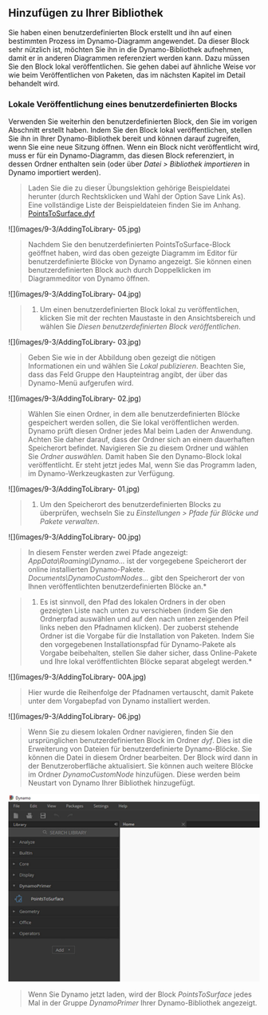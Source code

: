 

## Hinzufügen zu Ihrer Bibliothek

Sie haben einen benutzerdefinierten Block erstellt und ihn auf einen bestimmten Prozess im Dynamo-Diagramm angewendet. Da dieser Block sehr nützlich ist, möchten Sie ihn in die Dynamo-Bibliothek aufnehmen, damit er in anderen Diagrammen referenziert werden kann. Dazu müssen Sie den Block lokal veröffentlichen. Sie gehen dabei auf ähnliche Weise vor wie beim Veröffentlichen von Paketen, das im nächsten Kapitel im Detail behandelt wird.

### Lokale Veröffentlichung eines benutzerdefinierten Blocks

Verwenden Sie weiterhin den benutzerdefinierten Block, den Sie im vorigen Abschnitt erstellt haben. Indem Sie den Block lokal veröffentlichen, stellen Sie ihn in Ihrer Dynamo-Bibliothek bereit und können darauf zugreifen, wenn Sie eine neue Sitzung öffnen. Wenn ein Block nicht veröffentlicht wird, muss er für ein Dynamo-Diagramm, das diesen Block referenziert, in dessen Ordner enthalten sein (oder über *Datei > Bibliothek importieren* in Dynamo importiert werden).

> Laden Sie die zu dieser Übungslektion gehörige Beispieldatei herunter (durch Rechtsklicken und Wahl der Option Save Link As). Eine vollständige Liste der Beispieldateien finden Sie im Anhang. [PointsToSurface.dyf](datasets/9-3/PointsToSurface.dyf)

![](images/9-3/AddingToLibrary- 05.jpg)

> Nachdem Sie den benutzerdefinierten PointsToSurface-Block geöffnet haben, wird das oben gezeigte Diagramm im Editor für benutzerdefinierte Blöcke von Dynamo angezeigt. Sie können einen benutzerdefinierten Block auch durch Doppelklicken im Diagrammeditor von Dynamo öffnen.

![](images/9-3/AddingToLibrary- 04.jpg)

> 1. Um einen benutzerdefinierten Block lokal zu veröffentlichen, klicken Sie mit der rechten Maustaste in den Ansichtsbereich und wählen Sie *Diesen benutzerdefinierten Block veröffentlichen*.

![](images/9-3/AddingToLibrary- 03.jpg)

> Geben Sie wie in der Abbildung oben gezeigt die nötigen Informationen ein und wählen Sie *Lokal publizieren*. Beachten Sie, dass das Feld Gruppe den Haupteintrag angibt, der über das Dynamo-Menü aufgerufen wird.

![](images/9-3/AddingToLibrary- 02.jpg)

> Wählen Sie einen Ordner, in dem alle benutzerdefinierten Blöcke gespeichert werden sollen, die Sie lokal veröffentlichen werden. Dynamo prüft diesen Ordner jedes Mal beim Laden der Anwendung. Achten Sie daher darauf, dass der Ordner sich an einem dauerhaften Speicherort befindet. Navigieren Sie zu diesem Ordner und wählen Sie *Ordner auswählen.* Damit haben Sie den Dynamo-Block lokal veröffentlicht. Er steht jetzt jedes Mal, wenn Sie das Programm laden, im Dynamo-Werkzeugkasten zur Verfügung.

![](images/9-3/AddingToLibrary- 01.jpg)

> 1. Um den Speicherort des benutzerdefinierten Blocks zu überprüfen, wechseln Sie zu *Einstellungen > Pfade für Blöcke und Pakete verwalten*.

![](images/9-3/AddingToLibrary- 00.jpg)

> In diesem Fenster werden zwei Pfade angezeigt: *AppData\Roaming\Dynamo...* ist der vorgegebene Speicherort der online installierten Dynamo-Pakete. *Documents\DynamoCustomNodes...* gibt den Speicherort der von Ihnen veröffentlichten benutzerdefinierten Blöcke an.*

> 1. Es ist sinnvoll, den Pfad des lokalen Ordners in der oben gezeigten Liste nach unten zu verschieben (indem Sie den Ordnerpfad auswählen und auf den nach unten zeigenden Pfeil links neben den Pfadnamen klicken). Der zuoberst stehende Ordner ist die Vorgabe für die Installation von Paketen. Indem Sie den vorgegebenen Installationspfad für Dynamo-Pakete als Vorgabe beibehalten, stellen Sie daher sicher, dass Online-Pakete und Ihre lokal veröffentlichten Blöcke separat abgelegt werden.*

![](images/9-3/AddingToLibrary- 00A.jpg)

> Hier wurde die Reihenfolge der Pfadnamen vertauscht, damit Pakete unter dem Vorgabepfad von Dynamo installiert werden.

![](images/9-3/AddingToLibrary- 06.jpg)

> Wenn Sie zu diesem lokalen Ordner navigieren, finden Sie den ursprünglichen benutzerdefinierten Block im Ordner *dyf*. Dies ist die Erweiterung von Dateien für benutzerdefinierte Dynamo-Blöcke. Sie können die Datei in diesem Ordner bearbeiten. Der Block wird dann in der Benutzeroberfläche aktualisiert. Sie können auch weitere Blöcke im Ordner *DynamoCustomNode* hinzufügen. Diese werden beim Neustart von Dynamo Ihrer Bibliothek hinzugefügt.

![](images/9-3/library.jpg)

> Wenn Sie Dynamo jetzt laden, wird der Block *PointsToSurface* jedes Mal in der Gruppe *DynamoPrimer* Ihrer Dynamo-Bibliothek angezeigt.

